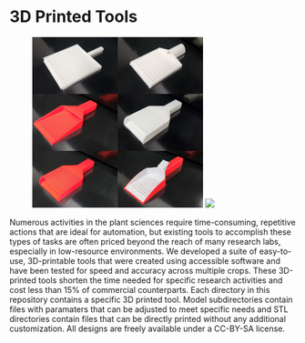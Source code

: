 # 3D Printed Tools

<figure class="image">
    <p>
        <img src="./seed-tray/img/prototypes.jpg" width="300" />
        <img src="./holepunch-tube-adapter/img/prototypes.png" width="300" />
    </p>
</figure>


Numerous activities in the plant sciences require time-consuming, repetitive actions that are ideal for automation, but existing tools to accomplish these types of tasks are often priced beyond the reach of many research labs, especially in low-resource environments.
We developed a suite of easy-to-use, 3D-printable tools that were created using accessible software and have been tested for speed and accuracy across multiple crops.
These 3D-printed tools shorten the time needed for specific research activities and cost less than 15% of commercial counterparts.
Each directory in this repository contains a specific 3D printed tool.
Model subdirectories contain files with paramaters that can be adjusted to meet specific needs and STL directories contain files that can be directly printed without any additional customization.
All designs are freely available under a CC-BY-SA license.